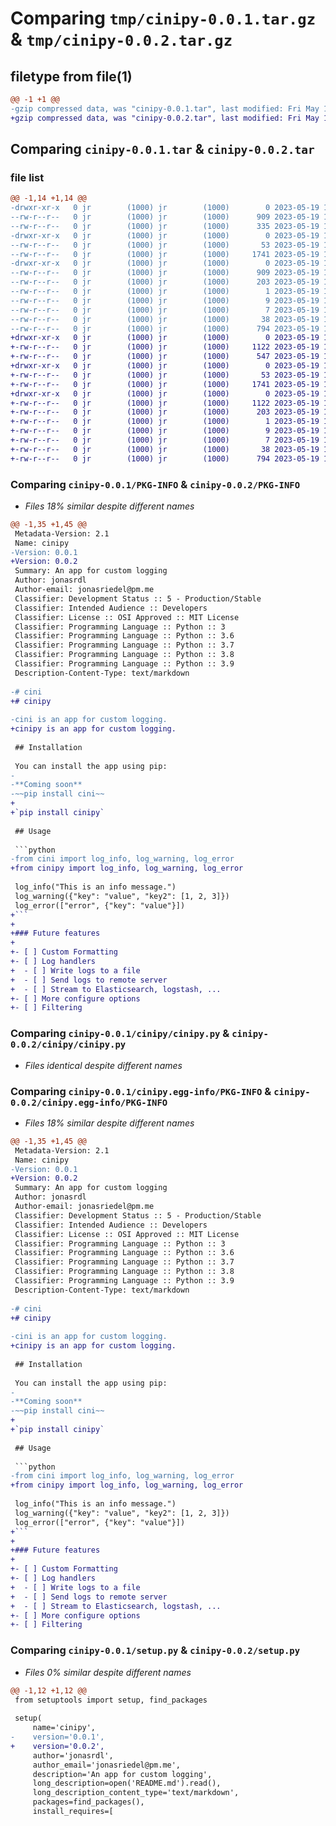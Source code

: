 # Comparing `tmp/cinipy-0.0.1.tar.gz` & `tmp/cinipy-0.0.2.tar.gz`

## filetype from file(1)

```diff
@@ -1 +1 @@
-gzip compressed data, was "cinipy-0.0.1.tar", last modified: Fri May 19 19:24:12 2023, max compression
+gzip compressed data, was "cinipy-0.0.2.tar", last modified: Fri May 19 19:41:03 2023, max compression
```

## Comparing `cinipy-0.0.1.tar` & `cinipy-0.0.2.tar`

### file list

```diff
@@ -1,14 +1,14 @@
-drwxr-xr-x   0 jr        (1000) jr        (1000)        0 2023-05-19 19:24:12.197026 cinipy-0.0.1/
--rw-r--r--   0 jr        (1000) jr        (1000)      909 2023-05-19 19:24:12.197026 cinipy-0.0.1/PKG-INFO
--rw-r--r--   0 jr        (1000) jr        (1000)      335 2023-05-19 19:17:52.000000 cinipy-0.0.1/README.md
-drwxr-xr-x   0 jr        (1000) jr        (1000)        0 2023-05-19 19:24:12.197026 cinipy-0.0.1/cinipy/
--rw-r--r--   0 jr        (1000) jr        (1000)       53 2023-05-19 19:23:40.000000 cinipy-0.0.1/cinipy/__init__.py
--rw-r--r--   0 jr        (1000) jr        (1000)     1741 2023-05-19 19:08:08.000000 cinipy-0.0.1/cinipy/cinipy.py
-drwxr-xr-x   0 jr        (1000) jr        (1000)        0 2023-05-19 19:24:12.197026 cinipy-0.0.1/cinipy.egg-info/
--rw-r--r--   0 jr        (1000) jr        (1000)      909 2023-05-19 19:24:12.000000 cinipy-0.0.1/cinipy.egg-info/PKG-INFO
--rw-r--r--   0 jr        (1000) jr        (1000)      203 2023-05-19 19:24:12.000000 cinipy-0.0.1/cinipy.egg-info/SOURCES.txt
--rw-r--r--   0 jr        (1000) jr        (1000)        1 2023-05-19 19:24:12.000000 cinipy-0.0.1/cinipy.egg-info/dependency_links.txt
--rw-r--r--   0 jr        (1000) jr        (1000)        9 2023-05-19 19:24:12.000000 cinipy-0.0.1/cinipy.egg-info/requires.txt
--rw-r--r--   0 jr        (1000) jr        (1000)        7 2023-05-19 19:24:12.000000 cinipy-0.0.1/cinipy.egg-info/top_level.txt
--rw-r--r--   0 jr        (1000) jr        (1000)       38 2023-05-19 19:24:12.197026 cinipy-0.0.1/setup.cfg
--rw-r--r--   0 jr        (1000) jr        (1000)      794 2023-05-19 19:22:48.000000 cinipy-0.0.1/setup.py
+drwxr-xr-x   0 jr        (1000) jr        (1000)        0 2023-05-19 19:41:03.912157 cinipy-0.0.2/
+-rw-r--r--   0 jr        (1000) jr        (1000)     1122 2023-05-19 19:41:03.912157 cinipy-0.0.2/PKG-INFO
+-rw-r--r--   0 jr        (1000) jr        (1000)      547 2023-05-19 19:37:27.000000 cinipy-0.0.2/README.md
+drwxr-xr-x   0 jr        (1000) jr        (1000)        0 2023-05-19 19:41:03.908824 cinipy-0.0.2/cinipy/
+-rw-r--r--   0 jr        (1000) jr        (1000)       53 2023-05-19 19:23:40.000000 cinipy-0.0.2/cinipy/__init__.py
+-rw-r--r--   0 jr        (1000) jr        (1000)     1741 2023-05-19 19:08:08.000000 cinipy-0.0.2/cinipy/cinipy.py
+drwxr-xr-x   0 jr        (1000) jr        (1000)        0 2023-05-19 19:41:03.912157 cinipy-0.0.2/cinipy.egg-info/
+-rw-r--r--   0 jr        (1000) jr        (1000)     1122 2023-05-19 19:41:03.000000 cinipy-0.0.2/cinipy.egg-info/PKG-INFO
+-rw-r--r--   0 jr        (1000) jr        (1000)      203 2023-05-19 19:41:03.000000 cinipy-0.0.2/cinipy.egg-info/SOURCES.txt
+-rw-r--r--   0 jr        (1000) jr        (1000)        1 2023-05-19 19:41:03.000000 cinipy-0.0.2/cinipy.egg-info/dependency_links.txt
+-rw-r--r--   0 jr        (1000) jr        (1000)        9 2023-05-19 19:41:03.000000 cinipy-0.0.2/cinipy.egg-info/requires.txt
+-rw-r--r--   0 jr        (1000) jr        (1000)        7 2023-05-19 19:41:03.000000 cinipy-0.0.2/cinipy.egg-info/top_level.txt
+-rw-r--r--   0 jr        (1000) jr        (1000)       38 2023-05-19 19:41:03.912157 cinipy-0.0.2/setup.cfg
+-rw-r--r--   0 jr        (1000) jr        (1000)      794 2023-05-19 19:39:00.000000 cinipy-0.0.2/setup.py
```

### Comparing `cinipy-0.0.1/PKG-INFO` & `cinipy-0.0.2/PKG-INFO`

 * *Files 18% similar despite different names*

```diff
@@ -1,35 +1,45 @@
 Metadata-Version: 2.1
 Name: cinipy
-Version: 0.0.1
+Version: 0.0.2
 Summary: An app for custom logging
 Author: jonasrdl
 Author-email: jonasriedel@pm.me
 Classifier: Development Status :: 5 - Production/Stable
 Classifier: Intended Audience :: Developers
 Classifier: License :: OSI Approved :: MIT License
 Classifier: Programming Language :: Python :: 3
 Classifier: Programming Language :: Python :: 3.6
 Classifier: Programming Language :: Python :: 3.7
 Classifier: Programming Language :: Python :: 3.8
 Classifier: Programming Language :: Python :: 3.9
 Description-Content-Type: text/markdown
 
-# cini
+# cinipy
 
-cini is an app for custom logging.
+cinipy is an app for custom logging.
 
 ## Installation
 
 You can install the app using pip:
-
-**Coming soon**   
-~~pip install cini~~ 
+  
+`pip install cinipy`
 
 ## Usage
 
 ```python
-from cini import log_info, log_warning, log_error
+from cinipy import log_info, log_warning, log_error
 
 log_info("This is an info message.")
 log_warning({"key": "value", "key2": [1, 2, 3]})
 log_error(["error", {"key": "value"}])
+```
+
+### Future features
+
+- [ ] Custom Formatting
+- [ ] Log handlers
+  - [ ] Write logs to a file
+  - [ ] Send logs to remote server
+  - [ ] Stream to Elasticsearch, logstash, ...
+- [ ] More configure options
+- [ ] Filtering
```

### Comparing `cinipy-0.0.1/cinipy/cinipy.py` & `cinipy-0.0.2/cinipy/cinipy.py`

 * *Files identical despite different names*

### Comparing `cinipy-0.0.1/cinipy.egg-info/PKG-INFO` & `cinipy-0.0.2/cinipy.egg-info/PKG-INFO`

 * *Files 18% similar despite different names*

```diff
@@ -1,35 +1,45 @@
 Metadata-Version: 2.1
 Name: cinipy
-Version: 0.0.1
+Version: 0.0.2
 Summary: An app for custom logging
 Author: jonasrdl
 Author-email: jonasriedel@pm.me
 Classifier: Development Status :: 5 - Production/Stable
 Classifier: Intended Audience :: Developers
 Classifier: License :: OSI Approved :: MIT License
 Classifier: Programming Language :: Python :: 3
 Classifier: Programming Language :: Python :: 3.6
 Classifier: Programming Language :: Python :: 3.7
 Classifier: Programming Language :: Python :: 3.8
 Classifier: Programming Language :: Python :: 3.9
 Description-Content-Type: text/markdown
 
-# cini
+# cinipy
 
-cini is an app for custom logging.
+cinipy is an app for custom logging.
 
 ## Installation
 
 You can install the app using pip:
-
-**Coming soon**   
-~~pip install cini~~ 
+  
+`pip install cinipy`
 
 ## Usage
 
 ```python
-from cini import log_info, log_warning, log_error
+from cinipy import log_info, log_warning, log_error
 
 log_info("This is an info message.")
 log_warning({"key": "value", "key2": [1, 2, 3]})
 log_error(["error", {"key": "value"}])
+```
+
+### Future features
+
+- [ ] Custom Formatting
+- [ ] Log handlers
+  - [ ] Write logs to a file
+  - [ ] Send logs to remote server
+  - [ ] Stream to Elasticsearch, logstash, ...
+- [ ] More configure options
+- [ ] Filtering
```

### Comparing `cinipy-0.0.1/setup.py` & `cinipy-0.0.2/setup.py`

 * *Files 0% similar despite different names*

```diff
@@ -1,12 +1,12 @@
 from setuptools import setup, find_packages
 
 setup(
     name='cinipy',
-    version='0.0.1',
+    version='0.0.2',
     author='jonasrdl',
     author_email='jonasriedel@pm.me',
     description='An app for custom logging',
     long_description=open('README.md').read(),
     long_description_content_type='text/markdown',
     packages=find_packages(),
     install_requires=[
```


